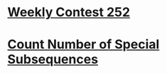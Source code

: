 # [Weekly Contest 252](https://leetcode.com/contest/weekly-contest-252/)


# [Count Number of Special Subsequences](https://leetcode.com/problems/count-number-of-special-subsequences/)
